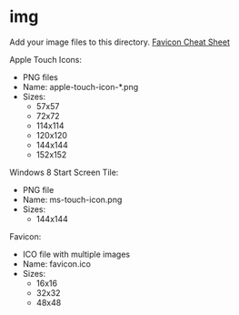 # img
Add your image files to this directory.
[Favicon Cheat Sheet](https://github.com/audreyr/favicon-cheat-sheet)

Apple Touch Icons:
  * PNG files
  * Name: apple-touch-icon-*.png
  * Sizes:
    * 57x57
    * 72x72
    * 114x114
    * 120x120
    * 144x144
    * 152x152

Windows 8 Start Screen Tile:
  * PNG file
  * Name: ms-touch-icon.png
  * Sizes:
    * 144x144

Favicon:
  * ICO file with multiple images
  * Name: favicon.ico
  * Sizes:
    * 16x16
    * 32x32
    * 48x48